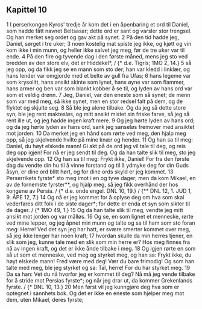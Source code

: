 ## Kapittel 10

1 I perserkongen Kyros' tredje år kom det i en åpenbaring et ord til Daniel, som hadde fått navnet Beltsasar; dette ord er sant og varsler stor trengsel. Og han merket seg ordet og gav akt på synet.
2 På den tid hadde jeg, Daniel, sørget i tre uker;
3 noen kostelig mat spiste jeg ikke, og kjøtt og vin kom ikke i min munn, og heller ikke salvet jeg meg, før de tre uker var til ende.
4 På den fire og tyvende dag i den første måned, mens jeg sto ved bredden av den store elv, det er Hiddekel*, / {* d.e. Tigris; 1MO 2, 14.}
5 så jeg opp, og da fikk jeg se en mann som sto der; han var kledd i linklær, og hans lender var omgjorde med et belte av gull fra Ufas;
6 hans legeme var som krysolitt, hans ansikt skinte som lynet, hans øyne var som flammer, hans armer og ben var som blankt kobber å se til, og lyden av hans ord var som et veldig drønn.
7 Jeg, Daniel, var den eneste som så synet; de menn som var med meg, så ikke synet, men en stor redsel falt på dem, og de flyktet og skjulte seg.
8 Så ble jeg alene tilbake. Og da jeg så dette store syn, ble jeg rent maktesløs, og mitt ansikt mistet sin friske farve, så jeg så rent ille ut, og jeg hadde ingen kraft mere.
9 Og jeg hørte lyden av hans ord; og da jeg hørte lyden av hans ord, sank jeg sanseløs fremover med ansiktet mot jorden.
10 Da merket jeg en hånd som rørte ved meg, den hjalp meg opp, så jeg skjelvende hvilte på mine knær og hender.
11 Og han sa til meg: Daniel, du høyt elskede mann! Gi akt på de ord jeg vil tale til deg, og reis deg opp igjen! For nå er jeg sendt til deg. Og da han talte slik til meg, sto jeg skjelvende opp.
12 Og han sa til meg: Frykt ikke, Daniel! For fra den første dag du vendte din hu til å vinne forstand og til å ydmyke deg for din Guds åsyn, er dine ord blitt hørt, og for dine ords skyld er jeg kommet.
13 Perserrikets fyrste* sto meg imot i en og tyve dager; men da kom Mikael, en av de fornemste fyrster**, og hjalp meg, så jeg fikk overhånd der hos kongene av Persia. / {* d.e. onde engel. DNL 10, 19.} / {** DNL 12, 1. JUD 1, 9. ÅPE 12, 7.}
14 Og nå er jeg kommet for å oplyse deg om hva som skal vederfares ditt folk i de siste dager*; for dette er enda et syn som sikter til de dager. / {* 1MO 49, 1.}
15 Og da han talte slik til meg, vendte jeg mitt ansikt mot jorden og var målløs.
16 Og se, en som lignet et menneske, rørte ved mine lepper, og jeg åpnet min munn og talte og sa til ham som sto foran meg: Herre! Ved det syn jeg har hatt, er svære smerter kommet over meg, så jeg ikke lenger har noen kraft;
17 hvordan skulle da min herres tjener, en slik som jeg, kunne tale med en slik som min herre er? Hos meg finnes fra nå av ingen kraft, og det er ikke ånde tilbake i meg.
18 Og igjen rørte en som så ut som et menneske, ved meg og styrket meg, og han sa: Frykt ikke, du høyt elskede mann! Fred være med deg! Vær du bare frimodig! Og som han talte med meg, ble jeg styrket og sa: Tal, herre! For du har styrket meg.
19 Da sa han: Vet du nå hvorfor jeg er kommet til deg? Nå må jeg vende tilbake for å stride mot Persias fyrste*; og når jeg drar ut, da kommer Grekenlands fyrste. / {* DNL 10, 13.}
20 Men først vil jeg kunngjøre deg hva som er optegnet i sannhets bok. Og det er ikke en eneste som hjelper meg mot dem, uten Mikael, deres fyrste;

